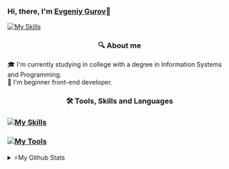 ### Hi, there, I'm [Evgeniy Gurov](https://vk.com/id175747978)👋
[![My Skills](https://skillicons.dev/icons?i=discord)](https://discordapp.com/users/561600243297157130)

<div>
	<h3 align="center">🔍 About me</h3>
	<p></p>
	🎓 I'm currently studying in college with a degree in Information Systems and Programming.
	<br>
	🔰 I'm beginner front-end developer.
</div>

<h3 align="center">🛠️ Tools, Skills and Languages</h3>

### [![My Skills](https://skillicons.dev/icons?i=html,css,tailwind,javascript,typescript,react,nodejs&theme=dark)](https://skillicons.dev)
### [![My Tools](https://skillicons.dev/icons?i=figma,git,github,vscode&theme=dark)](https://skillicons.dev)

<details>
	<summary>⚡My Github Stats</summary>
	<p></p>
	<img src="https://github-readme-stats.vercel.app/api?username=gurov-e&show_icons=true&theme=react">
</details>

